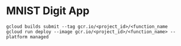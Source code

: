 # MNIST Digit App

```shell
gcloud builds submit --tag gcr.io/<project_id>/<function_name
gcloud run deploy --image gcr.io/<project_id>/<function_name> --platform managed
```

